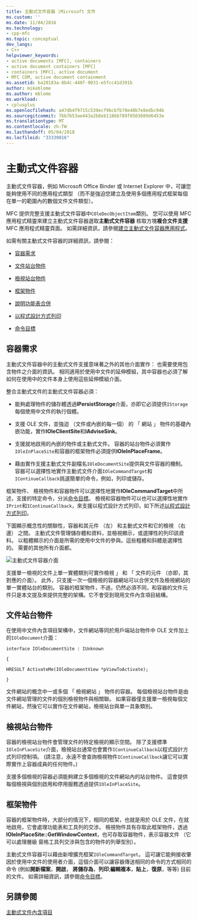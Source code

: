 ```yaml
---
title: 主動式文件容器 |Microsoft 文件
ms.custom: ''
ms.date: 11/04/2016
ms.technology:
- cpp-mfc
ms.topic: conceptual
dev_langs:
- C++
helpviewer_keywords:
- active documents [MFC], containers
- active document containers [MFC]
- containers [MFC], active document
- MFC COM, active document containment
ms.assetid: ba20183a-8b4c-440f-9031-e5fcc41d391b
author: mikeblome
ms.author: mblome
ms.workload:
- cplusplus
ms.openlocfilehash: a47db4f9715c539ecf9bcbfb78e48b7e8edbc94b
ms.sourcegitcommit: 76b7653ae443a2b8eb1186b789f8503609d6453e
ms.translationtype: MT
ms.contentlocale: zh-TW
ms.lasthandoff: 05/04/2018
ms.locfileid: "33339016"
---
```

# <a name="active-document-containers"></a>主動式文件容器
主動式文件容器，例如 Microsoft Office Binder 或 Internet Explorer 中，可讓您能夠使用不同的應用程式類型 （而不是強迫您建立及使用多個應用程式框架每個在單一的範圍內的數個文件文件類型）。  
  
 MFC 提供完整支援主動式文件容器中`COleDocObjectItem`類別。 您可以使用 MFC 應用程式精靈來建立主動式文件容器選取**主動式文件容器** 核取方塊**複合文件支援**MFC 應用程式精靈頁面。 如需詳細資訊，請參閱[建立主動式文件容器應用程式](../mfc/creating-an-active-document-container-application.md)。  
  
 如需有關主動式文件容器的詳細資訊，請參閱：  
  
-   [容器需求](#container_requirements)  
  
-   [文件站台物件](#document_site_objects)  
  
-   [檢視站台物件](#view_site_objects)  
  
-   [框架物件](#frame_object)  
  
-   [說明功能表合併](../mfc/help-menu-merging.md)  
  
-   [以程式設計方式列印](../mfc/programmatic-printing.md)  
  
-   [命令目標](../mfc/message-handling-and-command-targets.md)  
  
##  <a name="container_requirements"></a> 容器需求  
 主動式文件容器中的主動式文件支援意味著之外的其他介面實作： 也需要使用包含物件之介面的資訊。 相同適用於使用中文件的延伸模組，其中容器也必須了解如何在使用中的文件本身上使用這些延伸模組介面。  
  
 整合主動式文件的主動式文件容器必須：  
  
-   能夠處理物件的儲存體透過**IPersistStorage**介面，亦即它必須提供`IStorage`每個使用中文件的執行個體。  
  
-   支援 OLE 文件，並強迫 （文件或內嵌的每一個） 的 「 網站 」 物件的基礎內嵌功能，實作**IOleClientSite**和**IAdviseSink**。  
  
-   支援就地啟用的內嵌的物件或主動式文件。 容器的站台物件必須實作`IOleInPlaceSite`和容器的框架物件必須提供**IOleInPlaceFrame**。  
  
-   藉由實作支援主動式文件副檔名`IOleDocumentSite`提供與文件容器的機制。 容器可以選擇性地實作主動式文件介面`IOleCommandTarget`和`IContinueCallback`挑選簡單的命令，例如，列印或儲存。  
  
 框架物件、 檢視物件和容器物件可以選擇性地實作**IOleCommandTarget**中所述，支援的特定命令，分派[命令目標](../mfc/message-handling-and-command-targets.md)。 檢視和容器物件可以也可以選擇性地實作`IPrint`和`IContinueCallback`，來支援以程式設計方式列印，如下所述[以程式設計方式列印](../mfc/programmatic-printing.md)。  
  
 下圖顯示概念性的關聯性，容器和其元件 （左） 和主動式文件和它的檢視 （右邊） 之間。 主動式文件管理儲存體和資料，並檢視顯示，或選擇性的列印該資料。 以粗體顯示的介面是所需的使用中文件的參與。這些粗體和斜體是選擇性的。 需要的其他所有介面都。  
  
 ![主動式文件容器介面](../mfc/media/vc37gj1.gif "vc37gj1")  
  
 支援單一檢視的文件上單一實體類別可實作檢視 」 和 「 文件的元件 （亦即，其對應的介面）。 此外，只支援一次一個檢視的容器網站可以合併文件及檢視網站的單一實體站台的類別。 容器的框架物件，不過，仍然必須不同，和容器的文件元件只是本文提及來提供完整的架構。它不會受到現用文件內含項目結構。  
  
##  <a name="document_site_objects"></a> 文件站台物件  
 在使用中文件內含項目架構中，文件網站等同於用戶端站台物件中 OLE 文件加上的`IOleDocument`介面：  
  
 `interface IOleDocumentSite : IUnknown`  
  
 `{`  
  
 `HRESULT ActivateMe(IOleDocumentView *pViewToActivate);`  
  
 `}`  
  
 文件網站的概念中一或多個 「 檢視網站 」 物件的容器。 每個檢視站台物件是由文件網站管理的文件的個別檢視物件與相關聯。 如果容器僅支援單一檢視每個文件網站，然後它可以實作在文件網站，檢視站台與單一具象類別。  
  
##  <a name="view_site_objects"></a> 檢視站台物件  
 容器的檢視站台物件會管理文件的特定檢視的顯示空間。 除了支援標準`IOleInPlaceSite`介面，檢視站台通常也會實作`IContinueCallback`以程式設計方式列印控制項。 (請注意，永遠不會查詢檢視物件`IContinueCallback`讓它可以實際實作上容器成員的任何物件。)  
  
 支援多個檢視的容器必須能夠建立多個檢視的文件網站內的站台物件。 這會提供每個檢視與個別啟用和停用服務透過提供`IOleInPlaceSite`。  
  
##  <a name="frame_object"></a> 框架物件  
 容器的框架物件時，大部分的情況下，相同的框架，也就是用於 OLE 文件，在就地啟用，它會處理功能表和工具列的交涉。 檢視物件具有存取此框架物件，透過**IOleInPlaceSite::GetWindowContext**，也可存取容器物件，表示容器文件 （它可以處理層級 窗格工具列交涉與包含的物件的列舉型別）。  
  
 主動式文件容器可以藉由新增擴充框架`IOleCommandTarget`。 這可讓它能夠接收肇因於使用中文件的使用者介面，這個介面可以讓容器傳送相同的命令的方式相同的命令 (例如**開新檔案**，**開啟**， **將儲存為**，**列印**;**編輯複本**，**貼上**，**復原**，等等) 目前的文件。 如需詳細資訊，請參閱[命令目標](../mfc/message-handling-and-command-targets.md)。  
  
## <a name="see-also"></a>另請參閱  
 [主動式文件內含項目](../mfc/active-document-containment.md)

